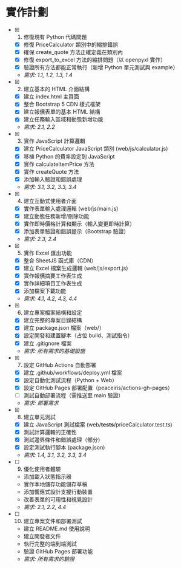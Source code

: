# 實作計劃

- [x] 1. 修復現有 Python 代碼問題
  - [x] 修復 PriceCalculator 類別中的縮排錯誤
  - [x] 確保 create_quote 方法正確定義在類別內
  - [x] 修復 export_to_excel 方法的縮排問題（以 openpyxl 實作）
  - [x] 驗證所有方法都能正常執行（新增 Python 單元測試與 example）
  - _需求: 1.1, 1.2, 1.3, 1.4_

- [x] 2. 建立基本的 HTML 介面結構
  - [x] 建立 index.html 主頁面
  - [x] 整合 Bootstrap 5 CDN 樣式框架
  - [x] 建立報價表單的基本 HTML 結構
  - [x] 建立任務輸入區域和動態新增功能
  - _需求: 2.1, 2.2_

- [x] 3. 實作 JavaScript 計算邏輯
  - [x] 建立 PriceCalculator JavaScript 類別 (web/js/calculator.js)
  - [x] 移植 Python 的費率設定到 JavaScript
  - [x] 實作 calculateItemPrice 方法
  - [x] 實作 createQuote 方法
  - [x] 添加輸入驗證和錯誤處理
  - _需求: 3.1, 3.2, 3.3, 3.4_

- [x] 4. 建立互動式使用者介面
  - [x] 實作表單輸入處理邏輯 (web/js/main.js)
  - [x] 建立動態任務新增/刪除功能
  - [x] 實作即時價格計算和顯示（輸入變更即時計算）
  - [x] 添加表單驗證和錯誤提示（Bootstrap 驗證）
  - _需求: 2.3, 2.4_

- [x] 5. 實作 Excel 匯出功能
  - [x] 整合 SheetJS 函式庫（CDN）
  - [x] 建立 Excel 檔案生成邏輯 (web/js/export.js)
  - [x] 實作報價摘要工作表生成
  - [x] 實作詳細項目工作表生成
  - [x] 添加檔案下載功能
  - _需求: 4.1, 4.2, 4.3, 4.4_

- [x] 6. 建立專案檔案結構和設定
  - [x] 建立完整的專案目錄結構
  - [x] 建立 package.json 檔案（web/）
  - [x] 設定開發和建置腳本（占位 build、測試指令）
  - [x] 建立 .gitignore 檔案
  - _需求: 所有需求的基礎設施_

- [x] 7. 設定 GitHub Actions 自動部署
  - [x] 建立 .github/workflows/deploy.yml 檔案
  - [x] 設定自動化測試流程（Python + Web）
  - [x] 設定 GitHub Pages 部署配置（peaceiris/actions-gh-pages）
  - [ ] 測試自動部署流程（需推送至 main 驗證）
  - _需求: 部署需求_

- [x] 8. 建立單元測試
  - [x] 建立 JavaScript 測試檔案 (web/__tests__/priceCalculator.test.ts)
  - [x] 測試計算邏輯的正確性
  - [x] 測試邊界條件和錯誤處理（部分）
  - [x] 設定測試執行腳本 (package.json)
  - _需求: 1.4, 3.1, 3.2, 3.3, 3.4_

- [ ] 9. 優化使用者體驗
  - 添加載入狀態指示器
  - 實作本地儲存功能儲存草稿
  - 添加響應式設計支援行動裝置
  - 改善表單的可用性和視覺設計
  - _需求: 2.1, 2.2, 4.4_

- [ ] 10. 建立專案文件和部署測試
  - 建立 README.md 使用說明
  - 建立開發者文件
  - 執行完整的端到端測試
  - 驗證 GitHub Pages 部署功能
  - _需求: 所有需求的驗證_
